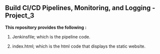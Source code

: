 ## Build CI/CD Pipelines, Monitoring, and Logging - Project_3
**This repository provides the following :**

1. Jenkinsfile; which is the pipeline code. 

2. index.html; which is the html code that displays the static website.






